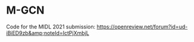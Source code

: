 # M-GCN
Code for the MIDL 2021 submission: https://openreview.net/forum?id=ud-iBiED9zb&amp;noteId=IctPjXmbjL
